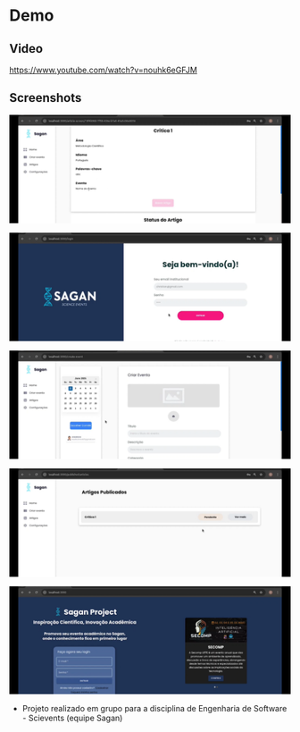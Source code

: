 ﻿# Demo

## Video

https://www.youtube.com/watch?v=nouhk6eGFJM

## Screenshots

![alt text](<images/Captura de Tela (111).png>) 

![alt text](<images/Captura de Tela (108).png>) 

![alt text](<images/Captura de Tela (109).png>) 

![alt text](<images/Captura de Tela (110).png>) 

![alt text](<images/Captura de Tela (106).png>)

* Projeto realizado em grupo para a disciplina de Engenharia de Software - Scievents (equipe Sagan)
